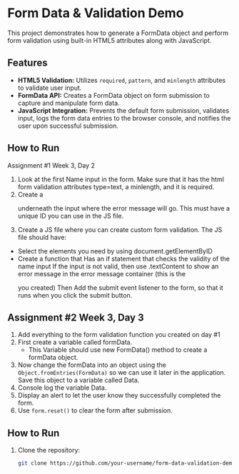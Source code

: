 # Form Data & Validation Demo

This project demonstrates how to generate a FormData object and perform form validation using built-in HTML5 attributes along with JavaScript.

## Features

- **HTML5 Validation:** Utilizes `required`, `pattern`, and `minlength` attributes to validate user input.
- **FormData API:** Creates a FormData object on form submission to capture and manipulate form data.
- **JavaScript Integration:** Prevents the default form submission, validates input, logs the form data entries to the browser console, and notifies the user upon successful submission.

## How to Run

Assignment #1 Week 3, Day 2
1. Look at the first Name input in the form. Make sure that it has the html form validation attributes type=text, a minlength, and it is required.
2. Create a <p> underneath the input where the error message will go. This must have a unique ID you can use in the JS file.
3. Create a JS file where you can create custom form validation. The JS file should have:
- Select the elements you need by using document.getElementByID
- Create a function that
Has an if statement that checks the validity of the name input
If the input is not valid, then use .textContent to show an error message in the error message container (this is the <p> you created)
Then Add the submit event listener to the form, so that it runs when you click the submit button.

## Assignment #2 Week 3, Day 3
1. Add everything to the form validation function you created on day #1
2. First create a variable called formData.
   - This Variable should use new FormData() method to create a formData object.  
4. Now change the formData into an object using the `Object.fromEntries(FormData)` so we can use it later in the application. Save this object to a variable called Data.
4. Console log the variable Data.
5. Display an alert to let the user know they successfully completed the form.
6. Use `form.reset()` to clear the form after submission.

## How to Run

1. Clone the repository:
   ```bash
   git clone https://github.com/your-username/form-data-validation-demo.git
